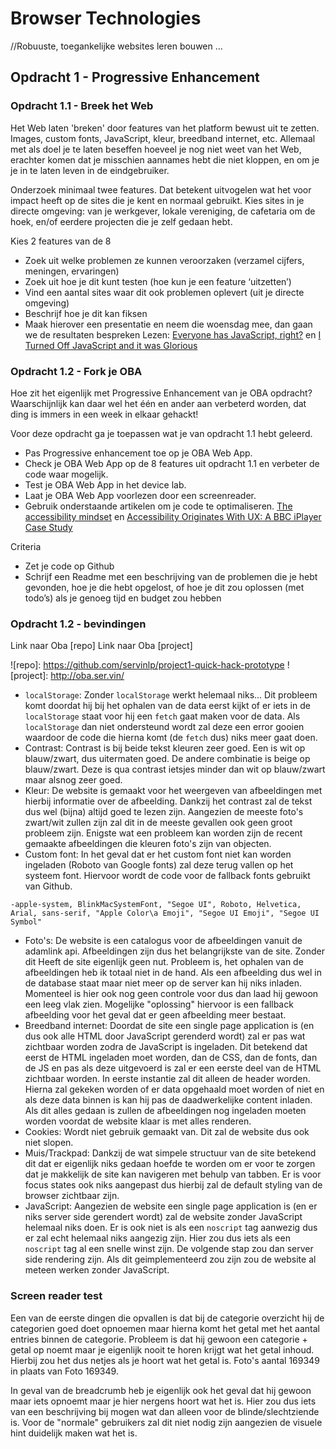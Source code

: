 # Browser Technologies
//Robuuste, toegankelijke websites leren bouwen …

## Opdracht 1 - Progressive Enhancement

### Opdracht 1.1 - Breek het Web
Het Web laten 'breken' door features van het platform bewust uit te zetten. Images, custom fonts, JavaScript, kleur, breedband internet, etc. Allemaal met als doel je te laten beseffen hoeveel je nog niet weet van het Web, erachter komen dat je misschien aannames hebt die niet kloppen, en om je je in te laten leven in de eindgebruiker.

Onderzoek minimaal twee features. Dat betekent uitvogelen wat het voor impact heeft op de sites die je kent en normaal gebruikt. Kies sites in je directe omgeving: van je werkgever, lokale vereniging, de cafetaria om de hoek, en/of eerdere projecten die je zelf gedaan hebt.

Kies 2 features van de 8
- Zoek uit welke problemen ze kunnen veroorzaken (verzamel cijfers, meningen, ervaringen)
- Zoek uit hoe je dit kunt testen (hoe kun je een feature ‘uitzetten’)
- Vind een aantal sites waar dit ook problemen oplevert (uit je directe omgeving)
- Beschrijf hoe je dit kan fiksen
- Maak hierover een presentatie en neem die woensdag mee, dan gaan we de resultaten bespreken
Lezen: [Everyone has JavaScript, right?](https://kryogenix.org/code/browser/everyonehasjs.html) en [I Turned Off JavaScript and it was Glorious](https://www.wired.com/2015/11/i-turned-off-javascript-for-a-whole-week-and-it-was-glorious/)

### Opdracht 1.2 - Fork je OBA
Hoe zit het eigenlijk met Progressive Enhancement van je OBA opdracht? Waarschijnlijk kan daar wel het één en ander aan verbeterd worden, dat ding is immers in een week in elkaar gehackt!

Voor deze opdracht ga je toepassen wat je van opdracht 1.1 hebt geleerd.
- Pas Progressive enhancement toe op je OBA Web App.
- Check je OBA Web App op de 8 features uit opdracht 1.1 en verbeter de code waar mogelijk.
- Test  je OBA Web App in het device lab.
- Laat je OBA Web App voorlezen door een screenreader.
- Gebruik onderstaande artikelen om je code te optimaliseren.
[The accessibility mindset](https://24ways.org/2015/the-accessibility-mindset/) en [Accessibility Originates With UX: A BBC iPlayer Case Study](https://www.smashingmagazine.com/2015/02/bbc-iplayer-accessibility-case-study/)

Criteria
- Zet je code op Github
- Schrijf een Readme met een beschrijving van de problemen die je hebt gevonden, hoe je die hebt opgelost, of hoe je dit zou oplossen (met todo’s) als je genoeg tijd en budget zou hebben

### Opdracht 1.2 - bevindingen

Link naar Oba [repo]
Link naar Oba [project]

![repo]: https://github.com/servinlp/project1-quick-hack-prototype
![project]: http://oba.ser.vin/

- `localStorage`: Zonder `localStorage` werkt helemaal niks... Dit probleem komt doordat hij bij het ophalen van de data eerst kijkt of
  er iets in de `localStorage` staat voor hij een `fetch` gaat maken voor de data. Als `localStorage` dan niet
ondersteund wordt zal deze een error gooien waardoor de code die hierna komt (de `fetch` dus) niks meer gaat doen.
- Contrast: Contrast is bij beide tekst kleuren zeer goed. Een is wit op blauw/zwart, dus uitermaten goed. De andere combinatie is
  beige op blauw/zwart. Deze is qua contrast ietsjes minder dan wit op blauw/zwart maar alsnog zeer goed.
- Kleur: De website is gemaakt voor het weergeven van afbeeldingen met hierbij informatie over de afbeelding. Dankzij
  het contrast zal de tekst dus wel (bijna) altijd goed te lezen zijn. Aangezien de meeste foto's zwart/wit zullen zijn
zal dit in de meeste gevallen ook geen groot probleem zijn. Enigste wat een probleem kan worden zijn de recent gemaakte afbeeldingen die kleuren foto's zijn van objecten.
- Custom font: In het geval dat er het custom font niet kan worden ingeladen (Roboto van Google fonts) zal deze terug vallen op het
  systeem font. Hiervoor wordt de code voor de fallback fonts gebruikt van Github.

```
-apple-system, BlinkMacSystemFont, "Segoe UI", Roboto, Helvetica, Arial, sans-serif, "Apple Color\a Emoji", "Segoe UI Emoji", "Segoe UI Symbol"
```

- Foto's: De website is een catalogus voor de afbeeldingen vanuit de adamlink api. Afbeeldingen zijn dus het
  belangrijkste van de site. Zonder dit Heeft de site eigenlijk geen nut. Probleem is, het ophalen van de afbeeldingen
heb ik totaal niet in de hand. Als een afbeelding dus wel in de database staat maar niet meer op de server kan hij niks
inladen. Momenteel is hier ook nog geen controle voor dus dan laad hij gewoon een leeg vlak zien. Mogelijke "oplossing"
hiervoor is een fallback afbeelding voor het geval dat er geen afbeelding meer bestaat.
- Breedband internet: Doordat de site een single page application is (en dus ook alle HTML door JavaScript gerenderd
  wordt) zal er pas wat zichtbaar worden zodra de JavaScript is ingeladen. Dit betekend dat eerst de HTML ingeladen moet
worden, dan de CSS, dan de fonts, dan de JS en pas als deze uitgevoerd is zal er een eerste deel van de HTML zichtbaar worden. In
eerste instantie zal dit alleen de header worden. Hierna zal gekeken worden of er data opgehaald moet worden of niet en
als deze data binnen is kan hij pas de daadwerkelijke content inladen. Als dit alles gedaan is zullen de afbeeldingen
nog ingeladen moeten worden voordat de website klaar is met alles renderen.
- Cookies: Wordt niet gebruik gemaakt van. Dit zal de website dus ook niet slopen.
- Muis/Trackpad: Dankzij de wat simpele structuur van de site betekend dit dat er eigenlijk niks gedaan hoefde te worden
  om er voor te zorgen dat je makkelijk de site kan navigeren met behulp van tabben. Er is voor focus states ook niks
aangepast dus hierbij zal de default styling van de browser zichtbaar zijn.
- JavaScript: Aangezien de website een single page application is (en er niks server side gerendert wordt) zal de
  website zonder JavaScript helemaal niks doen. Er is ook niet is als een `noscript` tag aanwezig dus er zal echt
helemaal niks aangezig zijn. Hier zou dus iets als een `noscript` tag al een snelle winst zijn. De volgende stap zou dan
server side rendering zijn. Als dit geimplementeerd zou zijn zou de website al meteen werken zonder JavaScript.

### Screen reader test

Een van de eerste dingen die opvallen is dat bij de categorie overzicht hij de categorien goed doet opnoemen maar hierna
komt het getal met het aantal entries binnen de categorie. Probleem is dat hij gewoon een categorie + getal op noemt
maar je eigenlijk nooit te horen krijgt wat het getal inhoud. Hierbij zou het dus netjes als je hoort wat het getal is.
Foto's aantal 169349 in plaats van Foto 169349.

In geval van de breadcrumb heb je eigenlijk ook het geval dat hij gewoon maar iets opnoemt maar je hier nergens hoort
wat het is. Hier zou dus iets van een beschrijving bij mogen wat dan alleen voor de blinde/slechtziende is. Voor de
"normale" gebruikers zal dit niet nodig zijn aangezien de visuele hint duidelijk maken wat het is.

